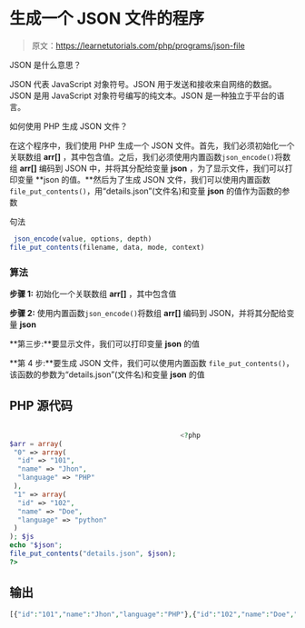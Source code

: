# 生成一个 JSON 文件的程序

> 原文：<https://learnetutorials.com/php/programs/json-file>

JSON 是什么意思？

JSON 代表 JavaScript 对象符号。JSON 用于发送和接收来自网络的数据。JSON 是用 JavaScript 对象符号编写的纯文本。JSON 是一种独立于平台的语言。

如何使用 PHP 生成 JSON 文件？

在这个程序中，我们使用 PHP 生成一个 JSON 文件。首先，我们必须初始化一个关联数组 **arr[]** ，其中包含值。之后，我们必须使用内置函数`json_encode()`将数组 **arr[]** 编码到 JSON 中，并将其分配给变量 **json** ，为了显示文件，我们可以打印变量 **json 的值。**然后为了生成 JSON 文件，我们可以使用内置函数 `file_put_contents()`，用“details.json”(文件名)和变量 **json** 的值作为函数的参数

句法

```php
 json_encode(value, options, depth)
file_put_contents(filename, data, mode, context) 

```

### 算法

**步骤 1:** 初始化一个关联数组 **arr[]** ，其中包含值

**步骤 2:** 使用内置函数`json_encode()`将数组 **arr[]** 编码到 JSON，并将其分配给变量 **json**

**第三步:**要显示文件，我们可以打印变量 **json** 的值

**第 4 步:**要生成 JSON 文件，我们可以使用内置函数 `file_put_contents()`，该函数的参数为“details.json”(文件名)和变量 **json** 的值

## PHP 源代码

```php

                                          <?php
$arr = array(
 "0" => array(
  "id" => "101",
  "name" => "Jhon",
  "language" => "PHP"
 ),
 "1" => array(
  "id" => "102",
  "name" => "Doe",
  "language" => "python"
 )
); $js
echo "$json";
file_put_contents("details.json", $json);
?>

```

## 输出

```php
[{"id":"101","name":"Jhon","language":"PHP"},{"id":"102","name":"Doe","language":"python"}]
```